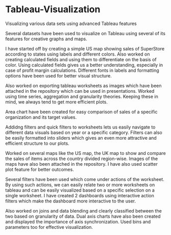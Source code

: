 # Tableau-Visualization
Visualizing various data sets using advanced Tableau features

Several datasets have been used to visualize on Tableau using several of its features for creative graphs and maps.

I have started off by creating a simple US map showing sales of SuperStore according to states using labels and different colors.
Also worked on creating calculated fields and using them to differentiate on the basis of color. 
Using calculated fields gives us a better understanding, especially in case of profit margin calculations.
Different fonts in labels and formatting options have been used for better visual structure.

Also worked on exporting tableau worksheets as images which have been attached in the repository which can be used in presentations.
Worked using time series, aggregation and granularity theories. Keeping these in mind, we always tend to get more efficient plots.

Area chart have been created for easy comparison of sales of a specific organization and its target values.

Addidng filters and quick filters to worksheets lets us easily navigate to different data visuals based on year or a specific category.
Filters can also be easily formatted into sliders which gives an even more attractive and efficient structure to our plots.

Worked on several maps like the US map, the UK map to show and compare the sales of items across the country divided region-wise.
Images of the maps have also been attached in the repository. I have also used scatter plot feature for better outcomes.

Several filters have been used which come under actions of the worksheet. By using such actions, we can easily relate two or more 
worksheets on tableau and can be easily visualized based on a specific selection on a single worksheet.
I have created 2 dashboards using interactive action filters which make the dashboard more interactive to the user.

Also worked on joins and data blending and clearly classified between the two based on granularity of data.
Dual axis charts have also been created and displayed the importance of axis synchronization.
Used bins and parameters too for effective visualization.

